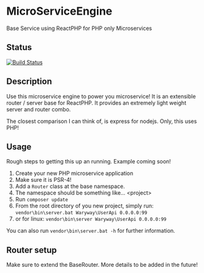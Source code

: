 # MicroServiceEngine
Base Service using ReactPHP for PHP only Microservices

## Status
[![Build Status](https://travis-ci.org/Waryway/MicroServiceEngine.svg?branch=master)](https://travis-ci.org/Waryway/MicroServiceEngine)


## Description
Use this microservice engine to power you microservice!  It is an extensible router / server base for ReactPHP. It provides an extremely light weight server and router combo.

The closest comparison I can think of, is express for nodejs. Only, this uses PHP!

## Usage
Rough steps to getting this up an running. Example coming soon!
1. Create your new PHP microservice application
2. Make sure it is PSR-4!
3. Add a `Router` class at the base namespace.
4. The namespace should be something like... <company>\<project>
5. Run `composer update`
5. From the root directory of you new project, simply run: `vendor\bin\server.bat Waryway\UserApi 0.0.0.0:99`
6. or for linux: `vendor\bin\server Waryway\UserApi 0.0.0.0:99`

You can also run `vendor\bin\server.bat -h` for further information.

## Router setup
Make sure to extend the BaseRouter. More details to be added in the future!
